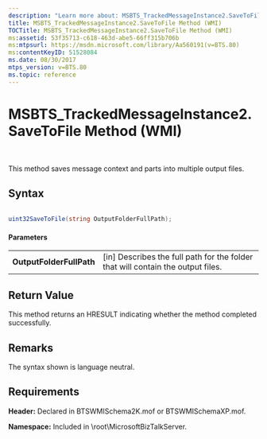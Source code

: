 ```yaml
---
description: "Learn more about: MSBTS_TrackedMessageInstance2.SaveToFile Method (WMI)"
title: MSBTS_TrackedMessageInstance2.SaveToFile Method (WMI)
TOCTitle: MSBTS_TrackedMessageInstance2.SaveToFile Method (WMI)
ms:assetid: 53f35713-c618-463d-abe5-66ff315b706b
ms:mtpsurl: https://msdn.microsoft.com/library/Aa560191(v=BTS.80)
ms:contentKeyID: 51528084
ms.date: 08/30/2017
mtps_version: v=BTS.80
ms.topic: reference
---
```


# MSBTS\_TrackedMessageInstance2.SaveToFile Method (WMI)

 

This method saves message context and parts into multiple output files.

## Syntax

```C#
  
uint32SaveToFile(string OutputFolderFullPath);  
```

#### Parameters

<table>
<tbody>
<tr class="odd">
<td><strong>OutputFolderFullPath</strong></td>
<td>[in] Describes the full path for the folder that will contain the output files.</td>
</tr>
</tbody>
</table>


## Return Value

This method returns an HRESULT indicating whether the method completed successfully.

## Remarks

The syntax shown is language neutral.

## Requirements

**Header:** Declared in BTSWMISchema2K.mof or BTSWMISchemaXP.mof.

**Namespace:** Included in \\root\\MicrosoftBizTalkServer.

